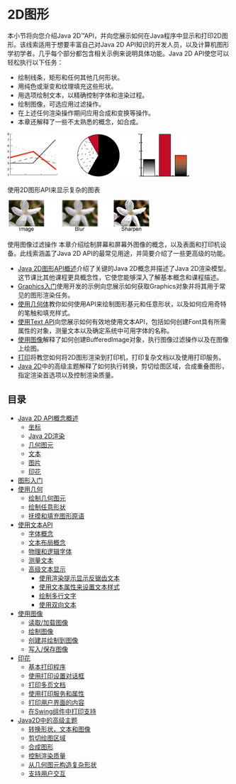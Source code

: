 #   2D图形
本小节将向您介绍Java 2D™API，并向您展示如何在Java程序中显示和打印2D图形。该线索适用于想要丰富自己对Java 2D API知识的开发人员，以及计算机图形学初学者。几乎每个部分都包含相关示例来说明具体功能。Java 2D API使您可以轻松执行以下任务：
-   绘制线条，矩形和任何其他几何形状。
-   用纯色或渐变和纹理填充这些形状。
-   用选项绘制文本，以精确控制字体和渲染过程。
-   绘制图像，可选应用过滤操作。
-   在上述任何渲染操作期间应用合成和变换等操作。
-   本章还解释了一些不太熟悉的概念，如合成。

![2D-1.gif](image/2D-1.gif)

使用2D图形API来显示复杂的图表

![2D-2.gif](image/2D-2.gif)

使用图像过滤操作
本章介绍绘制屏幕和屏幕外图像的概念，以及表面和打印机设备。此线索涵盖了Java 2D API的最常见用途，并简要介绍了一些更高级的功能。

-   [Java 2D图形API概述](section160100.md)介绍了关键的Java 2D概念并描述了Java 2D渲染模型。这节课比其他课程更具概念性，它使您能够深入了解基本概念和课程描述。
-   [Graphics入门](section160200.md)使用开发的示例向您展示如何获取Graphics对象并将其用于常见的图形渲染任务。
-   [使用几何体](section160300.md)教你如何使用API​​来绘制图形基元和任意形状，以及如何应用奇特的笔触和填充样式。
-   [使用Text API](section160400.md)向您展示如何有效地使用文本API，包括如何创建Font具有所需属性的对象，测量文本以及确定系统中可用字体的名称。
-   [使用图像](section160500.md)解释了如何创建BufferedImage对象，执行图像过滤操作以及在图像上绘图。
-   [打印](section160600.md)将教您如何将2D图形渲染到打印机，打印复杂文档以及使用打印服务。
-   [Java 2D](section160700.md)中的高级主题解释了如何执行转换，剪切绘图区域，合成重叠图形，指定渲染首选项以及控制渲染质量。

##  目录

-   [Java 2D API概念概述](section160100.md)
    -   [坐标](section160101.md)
    -   [Java 2D渲染](section160102.md)
    -   [几何图元](section160103.md)
    -   [文本](section160104.md)
    -   [图片](section160105.md)
    -   [印花](section160106.md)
-   [图形入门](section160200.md)
-   [使用几何](section160300.md)
    -   [绘制几何图元](section160301.md)
    -   [绘制任意形状](section160302.md)
    -   [抚摸和填充图形原语](section160303.md)
-   [使用文本API](section160400.md)
    -   [字体概念](section160401.md)
    -   [文本布局概念](section160402.md)
    -   [物理和逻辑字体](section160403.md)
    -   [测量文本](section160404.md)
    -   [高级文本显示](section160405.md)
        -   [使用渲染提示显示反锯齿文本](section160405/0100.md)
        -   [使用文本属性来设置文本样式](section160405/0200.md)
        -   [绘制多行文字](section160405/0300.md)
        -   [使用双向文本](section160405/0400.md)
-   [使用图像](section160500.md)
    -   [读取/加载图像](section160501.md)
    -   [绘制图像](section160502.md)
    -   [创建并绘制到图像](section160503.md)
    -   [写入/保存图像](section160504.md)
-   [印花](section160600.md)
    -   [基本打印程序](section160601.md)
    -   [使用打印设置对话框](section160602.md)
    -   [打印多页文档](section160603.md)
    -   [使用打印服务和属性](section160604.md)
    -   [打印用户界面的内容](section160605.md)
    -   [在Swing组件中打印支持](section160606.md)
-   [Java2D中的高级主题](section160700.md)
    -   [转换形状，文本和图像](section160701.md)
    -   [剪切绘图区域](section160702.md)
    -   [合成图形](section160703.md)
    -   [控制渲染质量](section160704.md)
    -   [从几何图元构造复杂形状](section160705.md)
    -   [支持用户交互](section160706.md)


